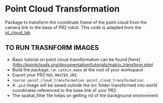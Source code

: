 Point Cloud Transformation
===============

Package to transform the coordinate frame of the point cloud from the camera link to the base of PR2 robot. This code is adapted from the [pt_cloud_lab](http://correll.cs.colorado.edu/?p=2807)

## TO RUN TRASNFORM IMAGES
* Basic tutorial on point cloud transformation can be found [here] (http://pointclouds.org/documentation/tutorials/matrix_transform.php)
* Build the package, i.e. `catkin_make` at the root of your workspace
* Export your PR2 `ROS_MASTER_URI`
* `rosrun point_cloud_transformation point_cloud_transformation`
* A `.pcd` image will be saved outside the src folder transformed into world coordinates referenced to the base link of your PR2
* The spatial_filter file helps on getting rid of the background environment



